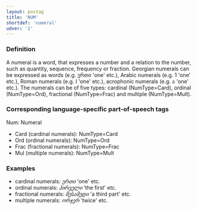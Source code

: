 ```yaml
---
layout: postag
title: 'NUM'
shortdef: 'numeral'
udver: '2'
---
```


### Definition

A numeral is a word, that expresses a number and a relation to the number, such as quantity, sequence, frequency or fraction. Georgian
numerals can be expressed as words (e.g. ერთი 'one' etc.), Arabic numerals (e.g. 1 'one' etc.), Roman numerals (e.g. I 'one' etc.), acrophonic numerals (e.g. ა 'one' etc.). The numerals can be of five types: cardinal (NumType=Card), ordinal (NumType=Ord), fractional (NumType=Frac) and multiple (NumType=Mult).


### Corresponding language-specific part-of-speech tags

Num:	Numeral

- Card (cardinal numerals):		NumType=Card
- Ord (ordinal numerals):		NumType=Ord
- Frac (fractional numerals):	NumType=Frac
- Mul (multiple numerals):		NumType=Mult


### Examples

- cardinal numerals: _ერთი_ 'one' etc.
- ordinal numerals: _პირველი_ 'the first' etc.
- fractional numerals: _მესამედი_ 'a third part' etc.
- multiple numerals: _ორჯერ_ 'twice' etc.


